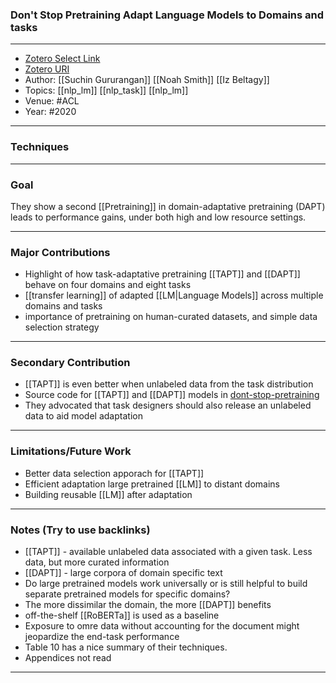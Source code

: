 ### Don't Stop Pretraining Adapt Language Models to Domains and tasks

---
- [Zotero Select Link](zotero://select/groups/2480461/items/NX6B6TGV)
- [Zotero URI](https://www.zotero.org/groups/2480461/items/NX6B6TGV)
- Author: [[Suchin Gururangan]] [[Noah Smith]] [[Iz Beltagy]]
- Topics: [[nlp_lm]] [[nlp_task]] [[nlp_lm]]
- Venue: #ACL
- Year: #2020
---
### Techniques
---
### Goal
They show a second [[Pretraining]] in domain-adaptative pretraining (DAPT) leads to performance gains, under both high and low resource settings.

---
### Major Contributions
- Highlight of how task-adaptative pretraining [[TAPT]] and [[DAPT]] behave on four domains and  eight tasks
- [[transfer learning]] of adapted [[LM|Language Models]] across multiple domains and tasks
- importance of pretraining on human-curated datasets, and simple data selection strategy
---
### Secondary Contribution
- [[TAPT]] is even better when unlabeled data from the task distribution 
- Source code for [[TAPT]] and [[DAPT]] models in [dont-stop-pretraining](https://github.com/allenai/dont-stop-pretraining)
-  They advocated that task designers should also release an unlabeled data to aid model adaptation
---
### Limitations/Future Work
- Better data selection apporach for [[TAPT]]
- Efficient adaptation large pretrained [[LM]] to distant domains
- Building reusable [[LM]] after adaptation
---
### Notes (Try to use backlinks)
- [[TAPT]] - available unlabeled data associated with a given task. Less data, but more curated information
- [[DAPT]] - large corpora of domain specific text
-  Do large pretrained models work universally or is still helpful to build separate pretrained models for specific domains?
- The more dissimilar the domain, the more [[DAPT]] benefits
- off-the-shelf [[RoBERTa]] is used as a baseline
- Exposure  to omre data without accounting for the document might jeopardize the end-task performance
- Table 10 has a nice summary of their techniques.
- Appendices not read
---

